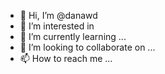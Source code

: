 - 👋 Hi, I’m @danawd
- 👀 I’m interested in 
- 🌱 I’m currently learning ...
- 💞️ I’m looking to collaborate on ...
- 📫 How to reach me ...

<!---
danawd/danawd is a ✨ special ✨ repository because its `README.md` (this file) appears on your GitHub profile.
You can click the Preview link to take a look at your changes.
--->
